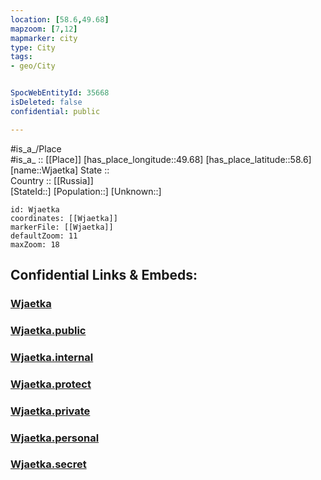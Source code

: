 ```yaml
---
location: [58.6,49.68] 
mapzoom: [7,12] 
mapmarker: city 
type: City
tags:
- geo/City


SpocWebEntityId: 35668
isDeleted: false
confidential: public

---
```

#is_a_/Place  
#is_a_ :: [[Place]] 
[has_place_longitude::49.68] 
[has_place_latitude::58.6] 
[name::Wjaetka] 
State ::  
Country :: [[Russia]]  
[StateId::] 
[Population::] 
[Unknown::] 


```leaflet
id: Wjaetka
coordinates: [[Wjaetka]] 
markerFile: [[Wjaetka]] 
defaultZoom: 11 
maxZoom: 18
```


## Confidential Links & Embeds: 

### [Wjaetka](/_Standards/Earth/Continent/Europe/Europe~East/Russia/Russia~Volga/Kirov_Oblast/City/Wjaetka.md) 

### [Wjaetka.public](/_public/Earth/Continent/Europe/Europe~East/Russia/Russia~Volga/Kirov_Oblast/City/Wjaetka.public.md) 

### [Wjaetka.internal](/_internal/Earth/Continent/Europe/Europe~East/Russia/Russia~Volga/Kirov_Oblast/City/Wjaetka.internal.md) 

### [Wjaetka.protect](/_protect/Earth/Continent/Europe/Europe~East/Russia/Russia~Volga/Kirov_Oblast/City/Wjaetka.protect.md) 

### [Wjaetka.private](/_private/Earth/Continent/Europe/Europe~East/Russia/Russia~Volga/Kirov_Oblast/City/Wjaetka.private.md) 

### [Wjaetka.personal](/_personal/Earth/Continent/Europe/Europe~East/Russia/Russia~Volga/Kirov_Oblast/City/Wjaetka.personal.md) 

### [Wjaetka.secret](/_secret/Earth/Continent/Europe/Europe~East/Russia/Russia~Volga/Kirov_Oblast/City/Wjaetka.secret.md)


